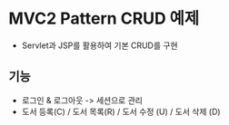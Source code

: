 # MVC2 Pattern CRUD 예제

- Servlet과 JSP를 활용하여 기본 CRUD를 구현 

## 기능

- 로그인 & 로그아웃 -> 세션으로 관리
- 도서 등록(C) / 도서 목록(R) / 도서 수정 (U) / 도서 삭제 (D)  

